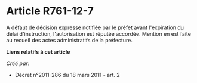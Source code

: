 # Article R761-12-7

A défaut de décision expresse notifiée par le préfet avant l'expiration du délai d'instruction, l'autorisation est réputée
accordée. Mention en est faite au recueil des actes administratifs de la préfecture.

**Liens relatifs à cet article**

_Créé par_:

  - Décret n°2011-286 du 18 mars 2011 - art. 2
